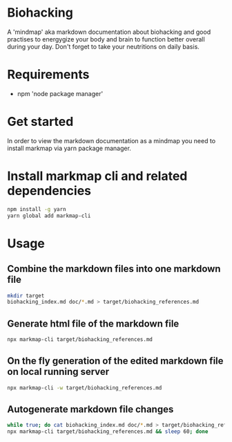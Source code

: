 # Biohacking

A 'mindmap' aka markdown documentation about biohacking and good practises to energygize your body and brain
to function better overall during your day. Don't forget to take your neutritions on daily basis.

# Requirements

- npm 'node package manager'

# Get started

In order to view the markdown documentation as a mindmap you need to install markmap via yarn package manager.

# Install markmap cli and related dependencies

```bash
npm install -g yarn
yarn global add markmap-cli
```

# Usage

## Combine the markdown files into one markdown file

```bash
mkdir target
biohacking_index.md doc/*.md > target/biohacking_references.md
```

## Generate html file of the markdown file

```bash
npx markmap-cli target/biohacking_references.md
```

## On the fly generation of the edited markdown file on local running server

```bash
npx markmap-cli -w target/biohacking_references.md
```

## Autogenerate markdown file changes

```bash
while true; do cat biohacking_index.md doc/*.md > target/biohacking_references.md;\
npx markmap-cli target/biohacking_references.md && sleep 60; done
```